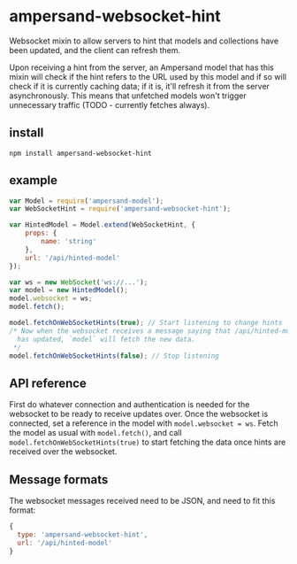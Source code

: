# ampersand-websocket-hint

Websocket mixin to allow servers to hint that models and collections have
been updated, and the client can refresh them.

Upon receiving a hint from the server, an Ampersand model that has this
mixin will check if the hint refers to the URL used by this model and if
so will check if it is currently caching data; if it is, it'll refresh
it from the server asynchronously. This means that unfetched models won't
trigger unnecessary traffic (TODO - currently fetches always).

## install

```
npm install ampersand-websocket-hint
```

## example


```javascript
var Model = require('ampersand-model');
var WebSocketHint = require('ampersand-websocket-hint');

var HintedModel = Model.extend(WebSocketHint, {
	props: {
		name: 'string'
	},
	url: '/api/hinted-model'
});

var ws = new WebSocket('ws://...');
var model = new HintedModel();
model.websocket = ws;
model.fetch();

model.fetchOnWebSocketHints(true); // Start listening to change hints
/* Now when the websocket receives a message saying that /api/hinted-model
  has updated, `model` will fetch the new data.
 */
model.fetchOnWebSocketHints(false); // Stop listening

```

## API reference

First do whatever connection and authentication is needed for the websocket to be ready to receive updates over.
Once the websocket is connected, set a reference in the model with `model.websocket = ws`. Fetch the model as usual with `model.fetch()`,
and call `model.fetchOnWebSocketHints(true)` to start fetching the data once hints are received over the websocket.

## Message formats

The websocket messages received need to be JSON, and need to fit this format:

```javascript
{
  type: 'ampersand-websocket-hint',
  url: '/api/hinted-model'
}
```
